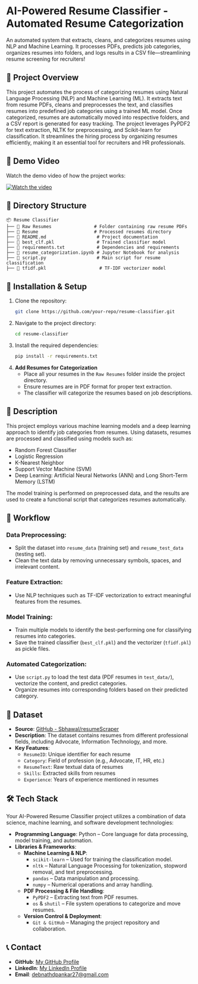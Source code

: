 # AI-Powered Resume Classifier - Automated Resume Categorization

An automated system that extracts, cleans, and categorizes resumes using NLP and Machine Learning. It processes PDFs, predicts job categories, organizes resumes into folders, and logs results in a CSV file—streamlining resume screening for recruiters!

## 📌 Project Overview
This project automates the process of categorizing resumes using Natural Language Processing (NLP) and Machine Learning (ML). It extracts text from resume PDFs, cleans and preprocesses the text, and classifies resumes into predefined job categories using a trained ML model. Once categorized, resumes are automatically moved into respective folders, and a CSV report is generated for easy tracking. The project leverages PyPDF2 for text extraction, NLTK for preprocessing, and Scikit-learn for classification. It streamlines the hiring process by organizing resumes efficiently, making it an essential tool for recruiters and HR professionals. 

## 🎥 Demo Video
Watch the demo video of how the project works:

[![Watch the video](https://img.youtube.com/vi/nDdps-DpMRo/maxresdefault.jpg)](https://youtu.be/nDdps-DpMRo)


## 📂 Directory Structure

```
📦 Resume Classifier
├── 📂 Raw Resumes                # Folder containing raw resume PDFs
├── 📂 Resume                     # Processed resumes directory
├── 📜 README.md                   # Project documentation
├── 📜 best_clf.pkl                # Trained classifier model
├── 📜 requirements.txt            # Dependencies and requirements
├── 📜 resume_categorization.ipynb # Jupyter Notebook for analysis
├── 📜 script.py                   # Main script for resume classification
├── 📜 tfidf.pkl                    # TF-IDF vectorizer model
```

## 🚀 Installation & Setup
1. Clone the repository:
   ```sh
   git clone https://github.com/your-repo/resume-classifier.git
   ```
2. Navigate to the project directory:
   ```sh
   cd resume-classifier
   ```
3. Install the required dependencies:
   ```sh
   pip install -r requirements.txt
   ```
4. **Add Resumes for Categorization**
   - Place all your resumes in the `Raw Resumes` folder inside the project directory.
   - Ensure resumes are in PDF format for proper text extraction.
   - The classifier will categorize the resumes based on job descriptions.

## 📝 Description
This project employs various machine learning models and a deep learning approach to identify job categories from resumes. Using datasets, resumes are processed and classified using models such as:

- Random Forest Classifier
- Logistic Regression
- K-Nearest Neighbor
- Support Vector Machine (SVM)
- Deep Learning: Artificial Neural Networks (ANN) and Long Short-Term Memory (LSTM)

The model training is performed on preprocessed data, and the results are used to create a functional script that categorizes resumes automatically.

## 🔄 Workflow
### Data Preprocessing:
- Split the dataset into `resume_data` (training set) and `resume_test_data` (testing set).
- Clean the text data by removing unnecessary symbols, spaces, and irrelevant content.

### Feature Extraction:
- Use NLP techniques such as TF-IDF vectorization to extract meaningful features from the resumes.

### Model Training:
- Train multiple models to identify the best-performing one for classifying resumes into categories.
- Save the trained classifier (`best_clf.pkl`) and the vectorizer (`tfidf.pkl`) as pickle files.

### Automated Categorization:
- Use `script.py` to load the test data (PDF resumes in `test_data/`), vectorize the content, and predict categories.
- Organize resumes into corresponding folders based on their predicted category.

## 📂 Dataset
- **Source**: [GitHub - Sbhawal/resumeScraper](https://github.com/Sbhawal/resumeScraper)
- **Description**: The dataset contains resumes from different professional fields, including Advocate, Information Technology, and more.
- **Key Features**:
  - `ResumeID`: Unique identifier for each resume
  - `Category`: Field of profession (e.g., Advocate, IT, HR, etc.)
  - `ResumeText`: Raw textual data of resumes
  - `Skills`: Extracted skills from resumes
  - `Experience`: Years of experience mentioned in resumes

## 🛠️ Tech Stack
Your AI-Powered Resume Classifier project utilizes a combination of data science, machine learning, and software development technologies:

- **Programming Language**: Python – Core language for data processing, model training, and automation.
- **Libraries & Frameworks**:
  - **Machine Learning & NLP**:
    - `scikit-learn` – Used for training the classification model.
    - `nltk` – Natural Language Processing for tokenization, stopword removal, and text preprocessing.
    - `pandas` – Data manipulation and processing.
    - `numpy` – Numerical operations and array handling.
  - **PDF Processing & File Handling**:
    - `PyPDF2` – Extracting text from PDF resumes.
    - `os` & `shutil` – File system operations to categorize and move resumes.
  - **Version Control & Deployment**:
    - `Git & GitHub` – Managing the project repository and collaboration.

## 📞 Contact
- **GitHub**: [My GitHub Profile](https://github.com/Codewtithdips)
- **LinkedIn**: [My LinkedIn Profile](https://www.linkedin.com/in/dipankardebnath-/)
- **Email**: debnathdpankar27@gmail.com

